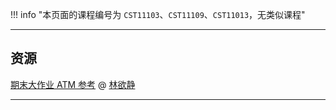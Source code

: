 <!--
## 课程总览  
- 难度评分 4.5 / 10 （2 份）  
- 实用评分 8.5 / 10 （2 份）  
-->

!!! info "本页面的课程编号为 `CST11103`、`CST11109`、`CST11013`，无类似课程"

---

## 资源
[期末大作业 ATM 参考](https://gitee.com/lin-yujing-22/ATMproject) @ [林欲静](../../贡献者/林欲静.md)  

---
<!--
## 教师们  
- #### 张全和  
    - 内容评分 8/10 （1 份）  
    - 分数评分 10/10 （1 份）  
    - 对该老师的评价：  
        `
        讲课逻辑很跳跃，想到哪儿讲哪儿，口音还比较明显，第一堂课后半场都听不懂，半个班都放弃，开始玩手机了。
        ` @ Flewbimo  
-->